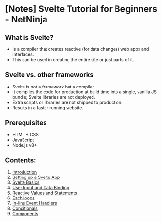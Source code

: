 # [Notes] Svelte Tutorial for Beginners - NetNinja

## What is Svelte?

- Is a compiler that creates reactive (for data changes) web apps and interfaces.
- This can be used in creating the entire site or just parts of it.

## Svelte vs. other frameworks

- Svelte is not a framework but a compiler.
- It compiles the code for production at build time into a single, vanilla JS bundle; Svelte libraries are not deployed.
- Extra scripts or libraries are not shipped to production.
- Results in a faster running website.

## Prerequisites

- HTML + CSS
- JavaScript
- Node.js v8+

## Contents: 

1. [Introduction](https://github.com/AnushaDeviR/learn-svelte/tree/main)
2. [Setting up a Svelte App](https://github.com/AnushaDeviR/learn-svelte/tree/lesson-2)
3. [Svelte Basics](https://github.com/AnushaDeviR/learn-svelte/tree/lesson-3)
4. [User Input and Data Binding](https://github.com/AnushaDeviR/learn-svelte/tree/lesson-4)
5. [Reactive Values and Statements](https://github.com/AnushaDeviR/learn-svelte/tree/lesson-5)
6. [Each loops](https://github.com/AnushaDeviR/learn-svelte/tree/lesson-6)
7. [In-line Event Handlers](https://github.com/AnushaDeviR/learn-svelte/tree/lesson-7)
8. [Conditionals](https://github.com/AnushaDeviR/learn-svelte/tree/lesson-8)
9. [Components](https://github.com/AnushaDeviR/learn-svelte/tree/lesson-9)
